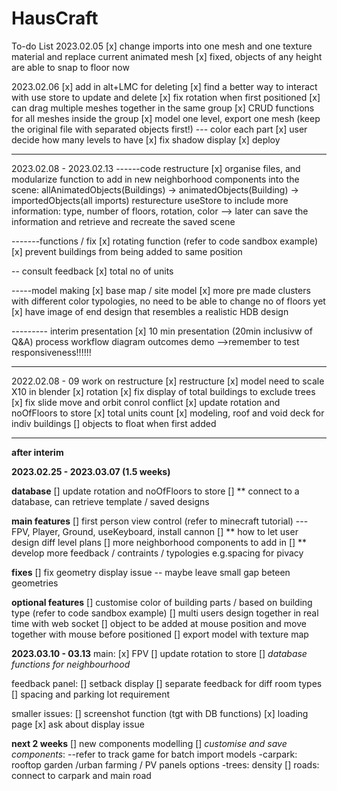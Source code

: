 # HausCraft

To-do List
2023.02.05
[x] change imports into one mesh and one texture material and replace current animated mesh
[x] fixed, objects of any height are able to snap to floor now

2023.02.06
[x] add in alt+LMC for deleting
[x] find a better way to interact with use store to update and delete
[x] fix rotation when first positioned
[x] can drag multiple meshes together in the same group
[x] CRUD functions for all meshes inside the group
[x] model one level, export one mesh (keep the original file with separated objects first!) --- color each part
[x] user decide how many levels to have
[x] fix shadow display
[x] deploy

---

2023.02.08 - 2023.02.13
------code restructure
[x] organise files, and modularize function to add in new neighborhood components into the scene:
allAnimatedObjects(Buildings) -> animatedObjects(Building) -> importedObjects(all imports)
resturecture useStore to include more information: type, number of floors, rotation, color --> later can save the information and retrieve and recreate the saved scene

-------functions / fix
[x] rotating function (refer to code sandbox example)
[x] prevent buildings from being added to same position

-- consult feedback
[x] total no of units

-----model making
[x] base map / site model
[x] more pre made clusters with different color typologies, no need to be able to change no of floors yet
[x] have image of end design that resembles a realistic HDB design

--------- interim presentation
[x] 10 min presentation (20min inclusivw of Q&A)
process workflow diagram
outcomes
demo
-->remember to test responsiveness!!!!!!

---

2022.02.08 - 09 work on restructure
[x] restructure
[x] model need to scale X10 in blender
[x] rotation
[x] fix display of total buildings to exclude trees
[x] fix slide move and orbit conrol conflict
[x] update rotation and noOfFloors to store
[x] total units count
[x] modeling, roof and void deck for indiv buildings
[] objects to float when first added

---

**after interim**

**2023.02.25 - 2023.03.07 (1.5 weeks)**

**database**
[] update rotation and noOfFloors to store
[] \*\* connect to a database, can retrieve template / saved designs

**main features**
[] first person view control (refer to minecraft tutorial) --- FPV, Player, Ground, useKeyboard, install cannon
[] \*\* how to let user design diff level plans
[] more neighborhood components to add in
[] \*\* develop more feedback / contraints / typologies e.g.spacing for pivacy

**fixes**
[] fix geometry display issue -- maybe leave small gap beteen geometries

**optional features**
[] customise color of building parts / based on building type (refer to code sandbox example)
[] multi users design together in real time with web socket
[] object to be added at mouse position and move together with mouse before positioned
[] export model with texture map

**2023.03.10 - 03.13**
main:
[x] FPV
[] update rotation to store
[] _database functions for neighbourhood_

feedback panel:
[] setback display
[] separate feedback for diff room types
[] spacing and parking lot requirement

smaller issues:
[] screenshot function (tgt with DB functions)
[x] loading page
[x] ask about display issue

**next 2 weeks**
[] new components modelling
[] _customise and save components_: --refer to track game for batch import models
-carpark: rooftop garden /urban farming / PV panels options
-trees: density
[] roads: connect to carpark and main road
